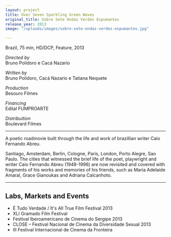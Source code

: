 ```yaml
---
layout: project
title: Over Seven Sparkling Green Waves
original_title: Sobre Sete Ondas Verdes Espumantes
release_year: 2013
image: "/uploads/images/sobre-sete-ondas-verdes-espumantes.jpg"

---
```

Brazil, 75 min, HD/DCP, Feature, 2013

_Directed by_  
Bruno Polidoro e Cacá Nazario

_Written by_  
Bruno Polidoro, Cacá Nazario e Tatiana Nequete

_Production_  
Besouro Filmes

_Financing_  
Edital FUMPROARTE

_Distribuition_  
Boulevard Filmes

***

A poetic roadmovie built through the life and work of brazillian writer Caio Fernando Abreu.

Santiago, Amsterdam, Berlin, Cologne, Paris, London, Porto Alegre, Sao Paulo. The cities that witnessed the brief life of the poet, playwright and writer Caio Fernando Abreu (1948-1996) are now revisited and covered with fragments of his works and memories of his friends, such as Maria Adelaide Amaral, Grace Gianoukas and Adriana Calcanhoto.

***

## Labs, Markets and Events

* É Tudo Verdade / It's All True Film Festival 2013
* XLI Gramado Film Festival
* Festival Iberoamericano de Cinema do Sergipe 2013
* CLOSE – Festival Nacional de Cinema da Diversidade Sexual 2013
* III Festival Internacional de Cinema da Fronteira